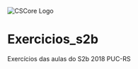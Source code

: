 ![CSCore Logo](http://portal.eusoufamecos.net/wp-content/uploads/2016/08/s2b1-300x184.jpg)
# Exercicios_s2b
Exercícios das aulas do S2b 2018 PUC-RS
